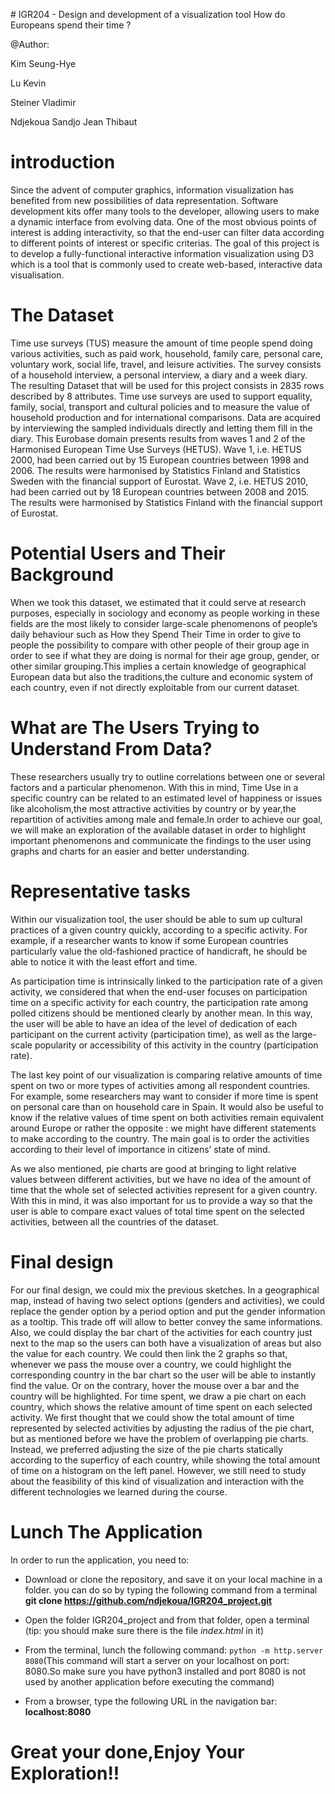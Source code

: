 ﻿﻿﻿# IGR204 - Design and development of a visualization toolHow do Europeans spend their time ?@Author:Kim Seung-Hye Lu KevinSteiner VladimirNdjekoua Sandjo Jean Thibaut# introductionSince the advent of computer graphics, information visualization has benefited from new possibilities of data representation. Software development kits offer many tools to the developer, allowing users to make a dynamic interface from evolving data. One of the most obvious points of interest is adding interactivity, so that the end-user can filter data according to different points of interest or specific criterias. The goal of this project is to develop  a fully-functional interactive information visualization using D3 which is a tool that is commonly used to create web-based, interactive data visualisation.# The DatasetTime use surveys (TUS) measure the amount of time people spend doing various activities, such as paid work, household, family care, personal care, voluntary work, social life, travel, and leisure activities. The survey consists of a household interview, a personal interview, a diary and a week diary. The resulting Dataset that will be used for this project consists in 2835 rows described by 8 attributes.Time use surveys are used to support equality, family, social, transport and cultural policies and to measure the value of household production and for international comparisons. Data are acquired by interviewing the sampled individuals directly and letting them fill in the diary.This Eurobase domain presents results from waves 1 and 2 of the Harmonised European Time Use Surveys (HETUS). Wave 1, i.e. HETUS 2000, had been carried out by 15 European countries between 1998 and 2006. The results were harmonised by Statistics Finland and Statistics Sweden with the financial support of Eurostat. Wave 2, i.e. HETUS 2010, had been carried out by 18 European countries between 2008 and 2015. The results were harmonised by Statistics Finland with the financial support of Eurostat.# Potential Users and Their Background When we took this dataset, we estimated that it could serve at research purposes, especially in sociology and economy as people working in these fields are the most likely to consider large-scale phenomenons of people’s daily behaviour such as How they Spend Their Time in order to give to people the possibility to  compare with other people of their group age in order to see if what they are doing is normal for their age group, gender, or other similar grouping.This implies a certain knowledge of geographical European data but also the traditions,the culture and economic system of each country, even if not directly exploitable from our current dataset.# What are The Users Trying to Understand From Data?These researchers usually try to outline correlations between one or several factors and a particular phenomenon. With this in mind, Time Use in a specific country can be related to an estimated level of happiness or issues like alcoholism,the most attractive activities by country or by year,the repartition of activities among male and female.In order to achieve our goal, we will make an exploration of the available dataset in order to highlight important phenomenons and communicate the findings to the user using graphs and charts for an easier and better understanding.                                          # Representative tasksWithin our visualization tool, the user should be able to sum up cultural practices of a given country quickly, according to a specific activity. For example, if a researcher wants to know if some European countries particularly value the old-fashioned practice of handicraft, he should be able to notice it with the least effort and time.As participation time is intrinsically linked to the participation rate of a given activity, we considered that when the end-user focuses on participation time on a specific activity for each country, the participation rate among polled citizens should be mentioned clearly by another mean. In this way, the user will be able to have an idea of the level of dedication of each participant on the current activity (participation time), as well as the large-scale popularity or accessibility of this activity in the country (participation rate).The last key point of our visualization is comparing relative amounts of time spent on two or more types of activities among all respondent countries. For example, some researchers may want to consider if more time is spent on personal care than on household care in Spain. It would also be useful to know if the relative values of time spent on both activities remain equivalent around Europe or rather the opposite : we might have different statements to make according to the country. The main goal is to order the activities according to their level of importance in citizens’ state of mind.As we also mentioned, pie charts are good at bringing to light relative values between different activities, but we have no idea of the amount of time that the whole set of selected activities represent for a given country. With this in mind, it was also important for us to provide a way so that the user is able to compare exact values of total time spent on the selected activities, between all the countries of the dataset.# Final designFor our final design, we could mix the previous sketches. In a geographical map, instead of having two select options (genders and activities), we could replace the gender option by a period option and put the gender information as a tooltip. This trade off will allow to better convey the same informations. Also, we could display the bar chart of the activities for each country just next to the map so the users can both have a visualization of areas but also the value for each country. We could then link the 2 graphs so that, whenever we pass the mouse over a country, we could highlight the corresponding country in the bar chart so the user will be able to instantly find the value. Or on the contrary, hover the mouse over a bar and the country will be highlighted. For time spent, we draw a pie chart on each country, which shows the relative amount of time spent on each selected activity. We first thought that we could show the total amount of time represented by selected activities by adjusting the radius of the pie chart, but as mentioned before we have the problem of overlapping pie charts. Instead, we preferred adjusting the size of the pie charts statically according to the superficy of each country, while showing the total amount of time on a histogram on the left panel.However, we still need to study about the feasibility of this kind of visualization and interaction with the different technologies we learned during the course. # Lunch The ApplicationIn order to run the application, you  need to:*  Download or clone the repository, and save it on your local machine in a folder. you can do so by typing the following command from a terminal **git clone https://github.com/ndjekoua/IGR204_project.git*** Open the folder IGR204_project and from that folder, open a terminal (tip: you should make sure there is the file *index.html* in it)* From the terminal, lunch the following command:   ``python -m http.server 8080``(This command will start a server on your localhost on port: 8080.So make sure you have python3 installed and port 8080 is not used by another application  before executing the command)* From a browser, type the following URL in the navigation bar:   **localhost:8080**# Great your done,Enjoy Your Exploration!!